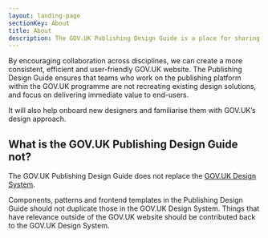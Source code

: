 ```yaml
---
layout: landing-page
sectionKey: About
title: About
description: The GOV.UK Publishing Design Guide is a place for sharing frontend templates, components and patterns on the GOV.UK website and publishing tools.
---
```

By encouraging collaboration across disciplines, we can create a more consistent, efficient and user-friendly GOV.UK website. The Publishing Design Guide ensures that teams who work on the publishing platform within the GOV.UK programme are not recreating existing design solutions, and focus on delivering immediate value to end-users.

It will also help onboard new designers and familiarise them with GOV.UK’s design approach.

## What is the GOV.UK Publishing Design Guide not?
The GOV.UK Publishing Design Guide does not replace the [GOV.UK Design System](https://design-system.service.gov.uk/).

Components, patterns and frontend templates in the Publishing Design Guide should not duplicate those in the GOV.UK Design System. Things that have relevance outside of the GOV.UK website should be contributed back to the GOV.UK Design System.